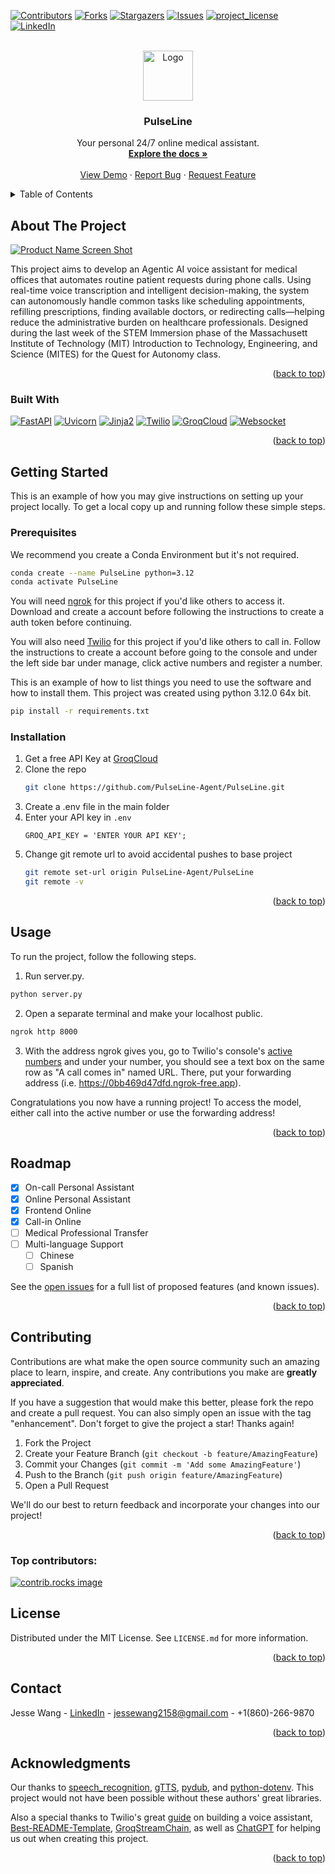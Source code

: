 <!-- Improved compatibility of back to top link: See: https://github.com/othneildrew/Best-README-Template/pull/73 -->
<a id="readme-top"></a>
<!--
*** Thanks for checking out the Best-README-Template. If you have a suggestion
*** that would make this better, please fork the repo and create a pull request
*** or simply open an issue with the tag "enhancement".
*** Don't forget to give the project a star!
*** Thanks again! Now go create something AMAZING! :D
-->



<!-- PROJECT SHIELDS -->
<!--
*** I'm using markdown "reference style" links for readability.
*** Reference links are enclosed in brackets [ ] instead of parentheses ( ).
*** See the bottom of this document for the declaration of the reference variables
*** for contributors-url, forks-url, etc. This is an optional, concise syntax you may use.
*** https://www.markdownguide.org/basic-syntax/#reference-style-links
-->
[![Contributors][contributors-shield]][contributors-url]
[![Forks][forks-shield]][forks-url]
[![Stargazers][stars-shield]][stars-url]
[![Issues][issues-shield]][issues-url]
[![project_license][license-shield]][license-url]
[![LinkedIn][linkedin-shield]][linkedin-url]



<!-- PROJECT LOGO -->
<br />
<div align="center">
  <a href="https://github.com/PulseLine-Agent/PulseLine">
    <img src="images/logo.png" alt="Logo" width="80" height="80">
  </a>

<h3 align="center">PulseLine</h3>

  <p align="center">
    Your personal 24/7 online medical assistant.
    <br />
    <a href="https://github.com/PulseLine-Agent/PulseLine"><strong>Explore the docs »</strong></a>
    <br />
    <br />
    <a href="https://github.com/PulseLine-Agent/PulseLine">View Demo</a>
    &middot;
    <a href="https://github.com/PulseLine-Agent/PulseLine/issues/new?labels=bug&template=bug-report.md">Report Bug</a>
    &middot;
    <a href="https://github.com/PulseLine-Agent/PulseLine/issues/new?labels=enhancement&template=feature-request.md">Request Feature</a>
  </p>
</div>



<!-- TABLE OF CONTENTS -->
<details>
  <summary>Table of Contents</summary>
  <ol>
    <li>
      <a href="#about-the-project">About The Project</a>
      <ul>
        <li><a href="#built-with">Built With</a></li>
      </ul>
    </li>
    <li>
      <a href="#getting-started">Getting Started</a>
      <ul>
        <li><a href="#prerequisites">Prerequisites</a></li>
        <li><a href="#installation">Installation</a></li>
      </ul>
    </li>
    <li><a href="#usage">Usage</a></li>
    <li><a href="#roadmap">Roadmap</a></li>
    <li><a href="#contributing">Contributing</a></li>
    <li><a href="#license">License</a></li>
    <li><a href="#contact">Contact</a></li>
    <li><a href="#acknowledgments">Acknowledgments</a></li>
  </ol>
</details>



<!-- ABOUT THE PROJECT -->
## About The Project

[![Product Name Screen Shot][product-screenshot]](https://example.com)

This project aims to develop an Agentic AI voice assistant for medical offices that automates routine patient requests during phone calls. Using real-time voice transcription and intelligent decision-making, the system can autonomously handle common tasks like scheduling appointments, refilling prescriptions, finding available doctors, or redirecting calls—helping reduce the administrative burden on healthcare professionals. Designed during the last week of the STEM Immersion phase of the Massachusett Institute of Technology (MIT) Introduction to Technology, Engineering, and Science (MITES) for the Quest for Autonomy class.

<p align="right">(<a href="#readme-top">back to top</a>)</p>



### Built With

[![FastAPI][FastAPI.svg]][FastAPI-url]
[![Uvicorn][Uvicorn.svg]][Uvicorn-url]
[![Jinja2][Jinja2.svg]][Jinja2-url]
[![Twilio][Twilio.svg]][Twilio-url]
[![GroqCloud][GroqCloud.svg]][GroqCloud-url]
[![Websocket][Websocket.svg]][Websocket-url]


<p align="right">(<a href="#readme-top">back to top</a>)</p>



<!-- GETTING STARTED -->
## Getting Started

This is an example of how you may give instructions on setting up your project locally.
To get a local copy up and running follow these simple steps.

### Prerequisites

We recommend you create a Conda Environment but it's not required.
  ```sh
  conda create --name PulseLine python=3.12
  conda activate PulseLine
  ```

You will need [ngrok](https://ngrok.com) for this project if you'd like others to access it. Download and create a account before following the instructions to create a auth token before continuing.

You will also need [Twilio](https://www.twilio.com/en-us) for this project if you'd like others to call in. Follow the instructions to create a account before going to the console and under the left side bar under manage, click active numbers and register a number.

This is an example of how to list things you need to use the software and how to install them. This project was created using python 3.12.0 64x bit.
  ```sh
  pip install -r requirements.txt
  ```

### Installation

1. Get a free API Key at [GroqCloud](https://console.groq.com/keys)
2. Clone the repo
   ```sh
   git clone https://github.com/PulseLine-Agent/PulseLine.git
   ```
3. Create a .env file in the main folder
4. Enter your API key in `.env`
   ```.env
   GROQ_API_KEY = 'ENTER YOUR API KEY';
   ```
5. Change git remote url to avoid accidental pushes to base project
   ```sh
   git remote set-url origin PulseLine-Agent/PulseLine
   git remote -v
   ```

<p align="right">(<a href="#readme-top">back to top</a>)</p>


<!-- USAGE EXAMPLES -->
## Usage

To run the project, follow the following steps.

1. Run server.py.
  ```sh
  python server.py
  ```

2. Open a separate terminal and make your localhost public.
  ```sh
  ngrok http 8000
  ```

3. With the address ngrok gives you, go to Twilio's console's [active numbers](https://console.twilio.com/us1/develop/phone-numbers/manage/incoming) and under your number, you should see a text box on the same row as "A call comes in" named URL. There, put your forwarding address (i.e. https://0bb469d47dfd.ngrok-free.app).

Congratulations you now have a running project! To access the model, either call into the active number or use the forwarding address!


<p align="right">(<a href="#readme-top">back to top</a>)</p>


<!-- ROADMAP -->
## Roadmap

- [x] On-call Personal Assistant
- [x] Online Personal Assistant
- [x] Frontend Online
- [x] Call-in Online
- [ ] Medical Professional Transfer
- [ ] Multi-language Support
    - [ ] Chinese
    - [ ] Spanish

See the [open issues](https://github.com/PulseLine-Agent/PulseLine/issues) for a full list of proposed features (and known issues).

<p align="right">(<a href="#readme-top">back to top</a>)</p>



<!-- CONTRIBUTING -->
## Contributing

Contributions are what make the open source community such an amazing place to learn, inspire, and create. Any contributions you make are **greatly appreciated**.

If you have a suggestion that would make this better, please fork the repo and create a pull request. You can also simply open an issue with the tag "enhancement".
Don't forget to give the project a star! Thanks again!

1. Fork the Project
2. Create your Feature Branch (`git checkout -b feature/AmazingFeature`)
3. Commit your Changes (`git commit -m 'Add some AmazingFeature'`)
4. Push to the Branch (`git push origin feature/AmazingFeature`)
5. Open a Pull Request

We'll do our best to return feedback and incorporate your changes into our project!

<p align="right">(<a href="#readme-top">back to top</a>)</p>

### Top contributors:

<a href="https://github.com/PulseLine-Agent/PulseLine/graphs/contributors">
  <img src="https://contrib.rocks/image?repo=PulseLine-Agent/PulseLine" alt="contrib.rocks image" />
</a>



<!-- LICENSE -->
## License

Distributed under the MIT License. See `LICENSE.md` for more information.

<p align="right">(<a href="#readme-top">back to top</a>)</p>



<!-- CONTACT -->
## Contact

Jesse Wang - [LinkedIn](https://www.linkedin.com/in/jesse-h-wang) - jessewang2158@gmail.com - +1(860)-266-9870

<p align="right">(<a href="#readme-top">back to top</a>)</p>



<!-- ACKNOWLEDGMENTS -->
## Acknowledgments

Our thanks to [speech_recognition](https://github.com/Uberi/speech_recognition), [gTTS](https://github.com/pndurette/gTTS), [pydub](https://github.com/jiaaro/pydub), and [python-dotenv](https://github.com/theskumar/python-dotenv). This project would not have been possible without these authors' great libraries.

Also a special thanks to Twilio's great [guide](twilio.com/en-us/blog/voice-ai-assistant-openai-realtime-api-python) on building a voice assistant, [Best-README-Template](https://github.com/othneildrew/Best-README-Template/tree/main), [GroqStreamChain](https://github.com/The-Data-Dilemma/GroqStreamChain/tree/main), as well as [ChatGPT](https://chatgpt.com) for helping us out when creating this project.

<p align="right">(<a href="#readme-top">back to top</a>)</p>



<!-- MARKDOWN LINKS & IMAGES -->
<!-- https://www.markdownguide.org/basic-syntax/#reference-style-links -->
[contributors-shield]: https://img.shields.io/github/contributors/PulseLine-Agent/PulseLine.svg?style=for-the-badge
[contributors-url]: https://github.com/PulseLine-Agent/PulseLine/graphs/contributors

[forks-shield]: https://img.shields.io/github/forks/PulseLine-Agent/PulseLine.svg?style=for-the-badge
[forks-url]: https://github.com/PulseLine-Agent/PulseLine/network/members

[stars-shield]: https://img.shields.io/github/stars/PulseLine-Agent/PulseLine.svg?style=for-the-badge
[stars-url]: https://github.com/PulseLine-Agent/PulseLine/stargazers

[issues-shield]: https://img.shields.io/github/issues/PulseLine-Agent/PulseLine.svg?style=for-the-badge
[issues-url]: https://github.com/PulseLine-Agent/PulseLine/issues

[license-shield]: https://img.shields.io/github/license/PulseLine-Agent/PulseLine.svg?style=for-the-badge
[license-url]: https://github.com/PulseLine-Agent/PulseLine/LICENSE.txt

[linkedin-shield]: https://img.shields.io/badge/-LinkedIn-black.svg?style=for-the-badge&logo=linkedin&colorB=555
[linkedin-url]: https://www.linkedin.com/company/mitesatmit

[product-screenshot]: images/screenshot.png

[FastAPI.svg]: https://img.shields.io/badge/FastAPI-005571?style=for-the-badge&logo=fastapi
[FastAPI-url]: https://fastapi.tiangolo.com

[Jinja2.svg]: https://img.shields.io/badge/jinja-white.svg?style=for-the-badge&logo=jinja&logoColor=black
[Jinja2-url]: https://jinja.palletsprojects.com/en/stable

[Twilio.svg]: https://img.shields.io/badge/Twilio-F22F46?style=for-the-badge&logo=Twilio&logoColor=white
[Twilio-url]: https://www.twilio.com/en-us

[Uvicorn.svg]: https://img.shields.io/badge/Uvicorn-7A00B2?style=for-the-badge&logo=gunicorn&logoColor=FFB7C3&labelColor=0A0068
[Uvicorn-url]: https://www.uvicorn.org

[GroqCloud.svg]: https://img.shields.io/badge/GroqCloud-white?style=for-the-badge&logo=groupon&logoColor=white&labelColor=orange
[GroqCloud-url]: https://console.groq.com/home

[Websocket.svg]: https://img.shields.io/badge/Websockets-gold?style=for-the-badge&logo=elegoo&logoColor=Blue&labelColor=blue
[Websocket-url]: https://websockets.readthedocs.io/en/stable